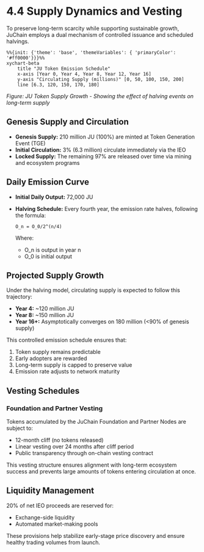 # 4.4 Supply Dynamics and Vesting

To preserve long-term scarcity while supporting sustainable growth, JuChain employs a dual mechanism of controlled issuance and scheduled halvings.

```mermaid
%%{init: {'theme': 'base', 'themeVariables': { 'primaryColor': '#ff0000'}}}%%
xychart-beta
    title "JU Token Emission Schedule"
    x-axis [Year 0, Year 4, Year 8, Year 12, Year 16]
    y-axis "Circulating Supply (millions)" [0, 50, 100, 150, 200]
    line [6.3, 120, 150, 170, 180]
```

_Figure: JU Token Supply Growth - Showing the effect of halving events on long-term supply_

## Genesis Supply and Circulation

* **Genesis Supply:** 210 million JU (100%) are minted at Token Generation Event (TGE)
* **Initial Circulation:** 3% (6.3 million) circulate immediately via the IEO
* **Locked Supply:** The remaining 97% are released over time via mining and ecosystem programs

## Daily Emission Curve

* **Initial Daily Output:** 72,000 JU
*   **Halving Schedule:** Every fourth year, the emission rate halves, following the formula:

    ```
    O_n = O_0/2^(n/4)
    ```

    Where:

    * O\_n is output in year n
    * O\_0 is initial output

## Projected Supply Growth

Under the halving model, circulating supply is expected to follow this trajectory:

* **Year 4:** \~120 million JU
* **Year 8:** \~150 million JU
* **Year 16+:** Asymptotically converges on 180 million (<90% of genesis supply)

This controlled emission schedule ensures that:

1. Token supply remains predictable
2. Early adopters are rewarded
3. Long-term supply is capped to preserve value
4. Emission rate adjusts to network maturity

## Vesting Schedules

### Foundation and Partner Vesting

Tokens accumulated by the JuChain Foundation and Partner Nodes are subject to:

* 12-month cliff (no tokens released)
* Linear vesting over 24 months after cliff period
* Public transparency through on-chain vesting contract

This vesting structure ensures alignment with long-term ecosystem success and prevents large amounts of tokens entering circulation at once.

## Liquidity Management

20% of net IEO proceeds are reserved for:

* Exchange-side liquidity
* Automated market-making pools

These provisions help stabilize early-stage price discovery and ensure healthy trading volumes from launch.
